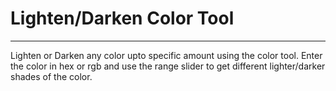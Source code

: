 # Lighten/Darken Color Tool
****
Lighten or Darken any color upto specific amount using the color tool. Enter the color in hex or rgb and use the range slider to get different lighter/darker shades of the color.
